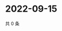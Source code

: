 # 2022-09-15

共 0 条

<!-- BEGIN WEIBO -->
<!-- 最后更新时间 Thu Sep 15 2022 02:22:36 GMT+0800 (China Standard Time) -->

<!-- END WEIBO -->
